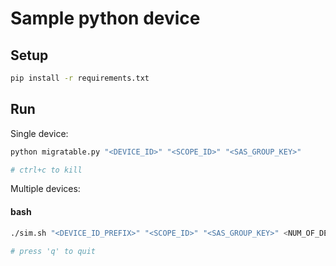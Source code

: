 # Sample python device

## Setup
```sh
pip install -r requirements.txt
```

## Run
Single device:
```sh
python migratable.py "<DEVICE_ID>" "<SCOPE_ID>" "<SAS_GROUP_KEY>"

# ctrl+c to kill
```


Multiple devices:

#### bash
```bash
./sim.sh "<DEVICE_ID_PREFIX>" "<SCOPE_ID>" "<SAS_GROUP_KEY>" <NUM_OF_DEVICES_TO_SIMULATE>

# press 'q' to quit
```